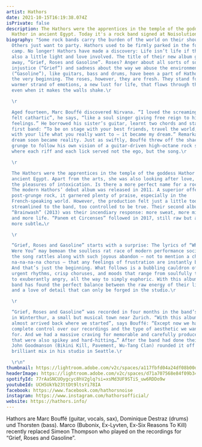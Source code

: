 ```yaml
---
artist: Hathors
date: 2021-10-15T16:19:38.074Z
isPrivate: false
description: The Hathors were the apprentices in the temple of the goddess
  Hathor in ancient Egypt. Today it's a rock band signed at Noisolution.
biography: "Some rock bands carry the burden of the world on their shoulders.
  Others just want to party. Hathors used to be firmly parked in the former
  camp. No longer! Hathors have made a discovery: Life isn’t life if there isn’t
  also a little light and love involved. The title of their new album gives it
  away, “Grief, Roses and Gasoline”. Roses? Anger about all sorts of social
  injustice (“Grief”) and sadness about the way we abuse the environment
  (“Gasoline”), like guitars, bass and drums, have been a part of Hathors from
  the very beginning. The roses, however, they are fresh. They stand for a
  warmer strand of emotions, a new lust for life, that flows through the album
  even when it makes the walls shake.\r

  \r

  Aged fourteen, Marc Bouffé discovered Nirvana. “I loved the screaming. It
  felt cathartic”, he says, “like a soul singer giving free reign to his
  feelings.” He borrowed his sister’s guitar, learnt two chords and started his
  first band: “To be on stage with your best friends, travel the world, and do
  with your life what you really want to – it became my dream.” Remarkably, the
  dream soon became reality. Just as swiftly, Bouffé threw off the shackles of
  grunge to follow his own vision of a guitar-driven high-octane rock sound
  where each riff and each lick served not the ego, but the song.\r

  \r

  The Hathors were the apprentices in the temple of the goddess Hathor in
  ancient Egypt. Apart from the arts, she was also looking after love, death and
  the pleasures of intoxication. Is there a more perfect name for a rock band?
  The modern Hathors’ debut album was released in 2011. A superior offering of
  post-grunge rock, it garnered plenty of praise, especially in the
  French-speaking world. However, the production felt just a little too
  streamlined to the band, too controlled to be true. Their second album
  “Brainwash” (2013) was their incendiary response: more sweat, more mistakes,
  and more life. “Panem et Circenses” followed in 2017, still raw but a little
  more subtle…\r

  \r

  “Grief, Roses and Gasoline” starts with a surprise: The lyrics of “Where
  Were You” may bemoan the soulless rat race of modern performance society, but
  the song rattles along with such joyous abandon – not to mention a cheeky
  na-na-na-na chorus – that any feelings of frustration are instantly banished.
  And that’s just the beginning. What follows is a bubbling cauldron of deep and
  urgent rhythms, crisp choruses, and moods that range from soulfully thoughtful
  to exuberantly angry, all the way to simply euphoric. With this album, the
  band has found the perfect balance between the raw energy of their live shows
  and a love of detail that can only be forged in the studio.\r

  \r

  “Grief, Roses and Gasoline” was recorded in four months in the band’s studio
  in Winterthur, a small but musical town near Zurich. “With this album we have
  almost arrived back where we started”, says Bouffé: “Except now we have
  complete control over our recordings and the type of aesthetic we want to go
  for. And we had a massive craving for memorable and carefully produced songs
  that were also spikey and hard-hitting…” After the band had done their work,
  John Goodmanson (Bikini Kill, Pavement, Wu-Tang Clan) rounded it off with a
  brilliant mix in his studio in Seattle.\r

  \r\n"
thumbnail: https://lightroom.adobe.com/v2c/spaces/a117fbfd04a24df08b00dc7343422215/assets/5aff9652f4540936d4d6fa45c63293f0/revisions/b1deb3bf67124c908b35005fe6e1b922/renditions/d4a8a123a9f0bd144e65c8dee83e6087
headerImage: https://lightroom.adobe.com/v2c/spaces/d71a707568e84f09b345e7a11ca248ff/assets/feea20790b47915ffcd67e5048ed1652/revisions/6f193d9a53574d9f9a056b9a8a2354da/renditions/9bed3394c0844020c512cb2741311d40
spotifyId: 77rAaSNCUOygcyc8hV2glq?si=xsMd3UF9STiS_uw6RDDo9w
youtubeId: UCH5UkYb23ttDt9ltsYi78IA
facebook: https://www.facebook.com/hathorsnoise
instagram: https://www.instagram.com/hathorsofficial/
website: https://hathors.info/
---
```

Hathors are Marc Bouffé (guitar, vocals, sax), Dominique Destraz (drums) und Thorsten (bass). Marco (Bubonix, Ex-Lyvten, Ex-Six Reasons To Kill) recently replaced Simeon Thompson who played on the recordings for “Grief, Roses and Gasoline”.